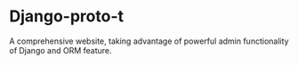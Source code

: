 # Django-proto-t

A comprehensive website, taking advantage of powerful admin functionality of Django and ORM feature. 
